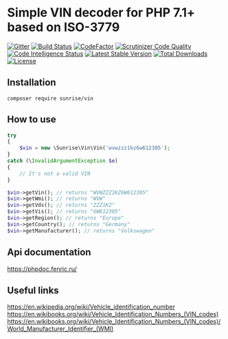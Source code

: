 # Simple VIN decoder for PHP 7.1+ based on ISO-3779

[![Gitter](https://badges.gitter.im/sunrise-php/support.png)](https://gitter.im/sunrise-php/support)
[![Build Status](https://api.travis-ci.com/sunrise-php/vin.svg?branch=master)](https://travis-ci.com/sunrise-php/vin)
[![CodeFactor](https://www.codefactor.io/repository/github/sunrise-php/vin/badge)](https://www.codefactor.io/repository/github/sunrise-php/vin)
[![Scrutinizer Code Quality](https://scrutinizer-ci.com/g/sunrise-php/vin/badges/quality-score.png?b=master)](https://scrutinizer-ci.com/g/sunrise-php/vin/?branch=master)
[![Code Intelligence Status](https://scrutinizer-ci.com/g/sunrise-php/vin/badges/code-intelligence.svg?b=master)](https://scrutinizer-ci.com/code-intelligence)
[![Latest Stable Version](https://poser.pugx.org/sunrise/vin/v/stable?format=flat)](https://packagist.org/packages/sunrise/vin)
[![Total Downloads](https://poser.pugx.org/sunrise/vin/downloads?format=flat)](https://packagist.org/packages/sunrise/vin)
[![License](https://poser.pugx.org/sunrise/vin/license?format=flat)](https://packagist.org/packages/sunrise/vin)

## Installation

```
composer require sunrise/vin
```

## How to use

```php
try
{
    $vin = new \Sunrise\Vin\Vin('wvwzzz1kz6w612305');
}
catch (\InvalidArgumentException $e)
{
    // It's not a valid VIN
}

$vin->getVin(); // returns "WVWZZZ1KZ6W612305"
$vin->getWmi(); // returns "WVW"
$vin->getVds(); // returns "ZZZ1KZ"
$vin->getVis(); // returns "6W612305"
$vin->getRegion(); // returns "Europe"
$vin->getCountry(); // returns "Germany"
$vin->getManufacturer(); // returns "Volkswagen"
```

## Api documentation

https://phpdoc.fenric.ru/

## Useful links

https://en.wikipedia.org/wiki/Vehicle_identification_number<br>
https://en.wikibooks.org/wiki/Vehicle_Identification_Numbers_(VIN_codes)<br>
https://en.wikibooks.org/wiki/Vehicle_Identification_Numbers_(VIN_codes)/World_Manufacturer_Identifier_(WMI)
